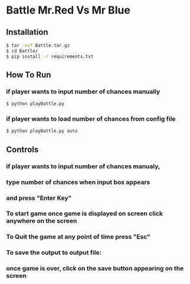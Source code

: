 # Battle Mr.Red Vs Mr Blue



## Installation

```bash
$ tar -xvf Battle.tar.gz
$ cd Battle/
$ pip install -r requirements.txt
```

## How To Run

### if player wants to input number of chances manually
```bash
$ python playBattle.py
```
### if player wants to load number of chances from config file

```bash
$ python playBattle.py auto
```
## Controls
### if player wants to input number of chances manualy, 
### type number of chances when input box appears
### and press "Enter Key"

### To start game once game is displayed on screen click anywhere on the screen

### To Quit the game at any point of time press "Esc"

### To save the output to output file:
### once game is over, click on the save button appearing on the screen
